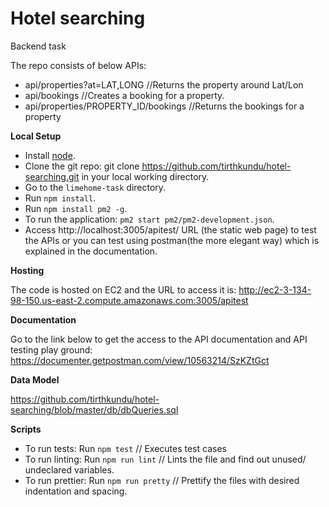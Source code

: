 # Hotel searching
Backend task

The repo consists of below APIs:
- api/properties?at=LAT,LONG	 //Returns the property around Lat/Lon
- api/bookings	 //Creates a booking for a property.
- api/properties/PROPERTY_ID/bookings	 //Returns the bookings for a property



<b>Local Setup</b>
- Install [node](https://nodejs.org/en/).
- Clone the git repo: git clone https://github.com/tirthkundu/hotel-searching.git in your local working directory.
- Go to the `limehome-task` directory.
- Run `npm install`.
- Run `npm install pm2 -g`.
- To run the application: `pm2 start pm2/pm2-development.json`.
- Access http://localhost:3005/apitest/ URL (the static web page) to test the APIs or you can test using postman(the more elegant way) which is explained in the documentation.


<b>Hosting</b>

The code is hosted on EC2 and the URL to access it is:
http://ec2-3-134-98-150.us-east-2.compute.amazonaws.com:3005/apitest


<b>Documentation</b>

Go to the link below to get the access to the API documentation and API testing play ground:
https://documenter.getpostman.com/view/10563214/SzKZtGct

<b>Data Model</b>

https://github.com/tirthkundu/hotel-searching/blob/master/db/dbQueries.sql


<b>Scripts</b>

 - To run tests: Run `npm test`  // Executes test cases
 - To run linting: Run `npm run lint`  // Lints the file and find out unused/ undeclared variables.
 - To run prettier: Run `npm run pretty` // Prettify the files with desired indentation and spacing.


